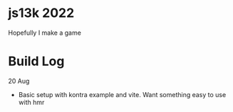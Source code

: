 # js13k 2022

Hopefully I make a game

# Build Log

20 Aug 
- Basic setup with kontra example and vite. Want something easy to use with hmr